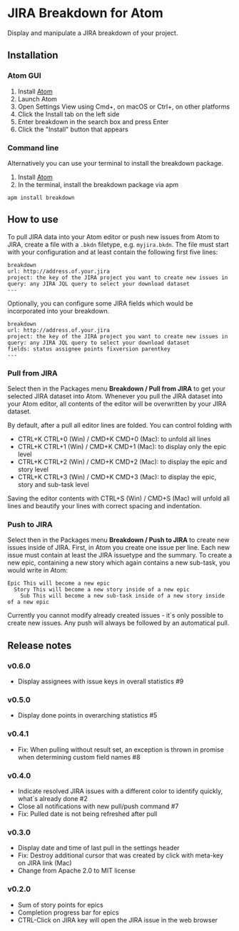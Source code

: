 # JIRA Breakdown for Atom

Display and manipulate a JIRA breakdown of your project.

## Installation

### Atom GUI

1. Install [Atom](https://atom.io)
2. Launch Atom
3. Open Settings View using Cmd+, on macOS or Ctrl+, on other platforms
4. Click the Install tab on the left side
5. Enter breakdown in the search box and press Enter
6. Click the "Install" button that appears

### Command line

Alternatively you can use your terminal to install the breakdown package.

1. Install [Atom](https://atom.io)
2. In the terminal, install the breakdown package via apm

```
apm install breakdown
```

## How to use

To pull JIRA data into your Atom editor or push new issues from Atom to JIRA, create a file with a `.bkdn` filetype, e.g. `myjira.bkdn`. The file must start with your configuration and at least contain the following first five lines:

```
breakdown
url: http://address.of.your.jira
project: the key of the JIRA project you want to create new issues in
query: any JIRA JQL query to select your download dataset
---
```

Optionally, you can configure some JIRA fields which would be incorporated into your breakdown.

```
breakdown
url: http://address.of.your.jira
project: the key of the JIRA project you want to create new issues in
query: any JIRA JQL query to select your download dataset
fields: status assignee points fixversion parentkey
---
```

### Pull from JIRA

Select then in the Packages menu **Breakdown / Pull from JIRA** to get your selected JIRA dataset into Atom. Whenever you pull the JIRA dataset into your Atom editor, all contents of the editor will be overwritten by your JIRA dataset.

By default, after a pull all editor lines are folded. You can control folding with

- CTRL+K CTRL+0 (Win) / CMD+K CMD+0 (Mac): to unfold all lines
- CTRL+K CTRL+1 (Win) / CMD+K CMD+1 (Mac): to display only the epic level
- CTRL+K CTRL+2 (Win) / CMD+K CMD+2 (Mac): to display the epic and story level
- CTRL+K CTRL+3 (Win) / CMD+K CMD+3 (Mac): to display the epic, story and sub-task level

Saving the editor contents with CTRL+S (Win) / CMD+S (Mac) will unfold all lines and beautify your lines with correct spacing and indentation.

### Push to JIRA

Select then in the Packages menu **Breakdown / Push to JIRA** to create new issues inside of JIRA. First, in Atom you create one issue per line. Each new issue must contain at least the JIRA issuetype and the summary. To create a new epic, containing a new story which again contains a new sub-task, you would write in Atom:

```
Epic This will become a new epic
  Story This will become a new story inside of a new epic
    Sub This will become a new sub-task inside of a new story inside of a new epic
```

Currently you cannot modify already created issues - it´s only possible to create new issues. Any push will always be followed by an automatical pull.

## Release notes

### v0.6.0

- Display assignees with issue keys in overall statistics #9

### v0.5.0

- Display done points in overarching statistics #5

### v0.4.1

- Fix: When pulling without result set, an exception is thrown in promise when determining custom field names #8

### v0.4.0

- Indicate resolved JIRA issues with a different color to identify quickly, what´s already done #2
- Close all notifications with new pull/push command #7
- Fix: Pulled date is not being refreshed after pull

### v0.3.0

- Display date and time of last pull in the settings header
- Fix: Destroy additional cursor that was created by click with meta-key on JIRA link (Mac)
- Change from Apache 2.0 to MIT license

### v0.2.0

- Sum of story points for epics
- Completion progress bar for epics
- CTRL-Click on JIRA key will open the JIRA issue in the web browser
